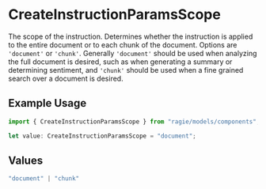 # CreateInstructionParamsScope

The scope of the instruction. Determines whether the instruction is applied to the entire document or to each chunk of the document. Options are `'document'` or `'chunk'`. Generally `'document'` should be used when analyzing the full document is desired, such as when generating a summary or determining sentiment, and `'chunk'` should be used when a fine grained search over a document is desired.

## Example Usage

```typescript
import { CreateInstructionParamsScope } from "ragie/models/components";

let value: CreateInstructionParamsScope = "document";
```

## Values

```typescript
"document" | "chunk"
```